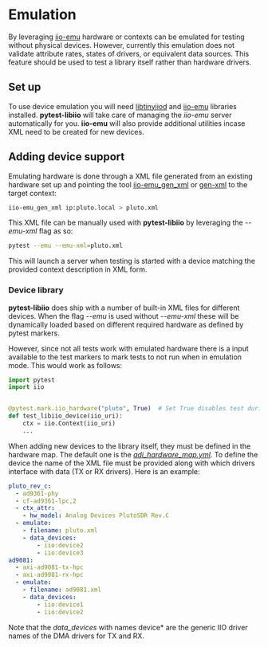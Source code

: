 # Emulation

By leveraging [iio-emu](https://github.com/analogdevicesinc/iio-emu) hardware or contexts can be emulated for testing without physical devices. However, currently this emulation does not validate attribute rates, states of drivers, or equivalent data sources. This feature should be used to test a library itself rather than hardware drivers.

## Set up

To use device emulation you will need [libtinyiiod](https://github.com/analogdevicesinc/libtinyiiod) and [iio-emu](https://github.com/analogdevicesinc/iio-emu) libraries installed. **pytest-libiio** will take care of managing the *iio-emu* server automatically for you. **iio-emu** will also provide additional utilities incase XML need to be created for new devices.


## Adding device support

Emulating hardware is done through a XML file generated from an existing hardware set up and pointing the tool [iio-emu_gen_xml](https://github.com/analogdevicesinc/iio-emu/blob/master/GENERIC_EMULATOR.md) or [gen-xml](cli_tools.md) to the target context:

```bash
iio-emu_gen_xml ip:pluto.local > pluto.xml
```

This XML file can be manually used with **pytest-libiio** by leveraging the *--emu-xml* flag as so:

```bash
pytest --emu --emu-xml=pluto.xml
```

This will launch a server when testing is started with a device matching the provided context description in XML form.

### Device library

**pytest-libiio** does ship with a number of built-in XML files for different devices. When the flag *--emu* is used without *--emu-xml* these will be dynamically loaded based on different required hardware as defined by pytest markers.

However, since not all tests work with emulated hardware there is a input available to the test markers to mark tests to not run when in emulation mode. This would work as follows:

``` python
import pytest
import iio


@pytest.mark.iio_hardware("pluto", True)  # Set True disables test during emulation
def test_libiio_device(iio_uri):
    ctx = iio.Context(iio_uri)
    ...
```

When adding new devices to the library itself, they must be defined in the hardware map. The default one is the *[adi_hardware_map.yml](https://github.com/tfcollins/pytest-libiio/blob/master/pytest_libiio/resources/adi_hardware_map.yml)*. To define the device the name of the XML file must be provided along with which drivers interface with data (TX or RX drivers). Here is an example:

```yaml
pluto_rev_c:
  - ad9361-phy
  - cf-ad9361-lpc,2
  - ctx_attr:
    - hw_model: Analog Devices PlutoSDR Rev.C
  - emulate:
    - filename: pluto.xml
    - data_devices:
        - iio:device2
        - iio:device3
ad9081:
  - axi-ad9081-tx-hpc
  - axi-ad9081-rx-hpc
  - emulate:
    - filename: ad9081.xml
    - data_devices:
        - iio:device1
        - iio:device2
```

Note that the *data_devices* with names device* are the generic IIO driver names of the DMA drivers for TX and RX.
